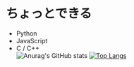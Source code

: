 # ちょっとできる
- Python
- JavaScript
- C / C++<br>
![Anurag's GitHub stats](https://github-readme-stats.vercel.app/api?username=HAKUSHINNN&theme=cobalt)
[![Top Langs](https://github-readme-stats.vercel.app/api/top-langs/?username=HAKUSHINNN&layout=compact&theme=cobalt
)](https://github.com/anuraghazra/github-readme-stats)
